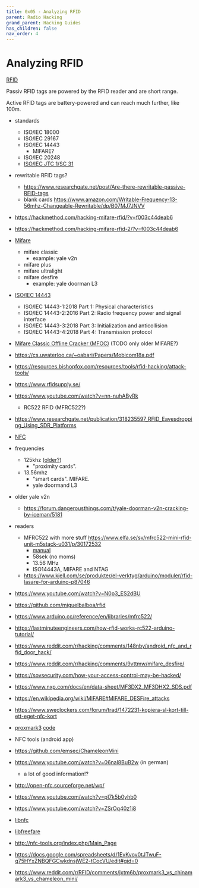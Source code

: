 ```yaml
---
title: 0x05 - Analyzing RFID
parent: Radio Hacking
grand_parent: Hacking Guides
has_children: false
nav_order: 4
---
```


# Analyzing RFID

[RFID](https://en.wikipedia.org/wiki/Radio-frequency_identification)

Passiv RFID tags are powered by the RFID reader and are short range.

Active RFID tags are battery-powered and can reach much further, like 100m.

* standards
    * ISO/IEC 18000
    * ISO/IEC 29167
    * ISO/IEC 14443
        * MIFARE?
    * ISO/IEC 20248
    * [ISO/IEC JTC 1/SC 31](https://en.wikipedia.org/wiki/ISO/IEC_JTC_1/SC_31)

* rewritable RFID tags?
    * <https://www.researchgate.net/post/Are-there-rewritable-passive-RFID-tags>
    * blank cards <https://www.amazon.com/Writable-Frequency-13-56mhz-Changeable-Rewritable/dp/B07MJ7JNVV>
* <https://hackmethod.com/hacking-mifare-rfid/?v=f003c44deab6>
* <https://hackmethod.com/hacking-mifare-rfid-2/?v=f003c44deab6>
* [Mifare](https://en.wikipedia.org/wiki/MIFARE)
    * mifare classic
        * example: yale v2n
    * mifare plus
    * mifare ultralight
    * mifare desfire
        * example: yale doorman L3
* [ISO/IEC 14443](https://en.wikipedia.org/wiki/ISO/IEC_14443)
    * ISO/IEC 14443-1:2018 Part 1: Physical characteristics
    * ISO/IEC 14443-2:2016 Part 2: Radio frequency power and signal interface
    * ISO/IEC 14443-3:2018 Part 3: Initialization and anticollision
    * ISO/IEC 14443-4:2018 Part 4: Transmission protocol
* [Mifare Classic Offline Cracker (MFOC)](https://github.com/nfc-tools/mfoc) (TODO only older MIFARE?)
* <https://cs.uwaterloo.ca/~oabari/Papers/Mobicom18a.pdf>
* <https://resources.bishopfox.com/resources/tools/rfid-hacking/attack-tools/>
* <https://www.rfidsupply.se/>
* <https://www.youtube.com/watch?v=nn-nuhAByRk>
    * RC522 RFID (MFRC522?)
* <https://www.researchgate.net/publication/318235597_RFID_Eavesdropping_Using_SDR_Platforms>
* [NFC](https://en.wikipedia.org/wiki/Near-field_communication)
* frequencies
    * 125khz ([older?](https://www.ict.co/Choosing-Card-Technology))
        * "proximity cards".
    * 13.56mhz
        * "smart cards". MIFARE.
        * yale doormand L3

* older yale v2n
    * <https://forum.dangerousthings.com/t/yale-doorman-v2n-cracking-by-iceman/5181>

* readers
    * MFRC522 with more stuff <https://www.elfa.se/sv/mfrc522-mini-rfid-unit-m5stack-u031/p/30172532>
        * [manual](https://www.elfa.se/Web/Downloads/_t/ds/U031_eng_tds.pdf)
        * 58sek (no moms)
        * 13.56 MHz
        * ISO14443A, MIFARE and NTAG
    * <https://www.kjell.com/se/produkter/el-verktyg/arduino/moduler/rfid-lasare-for-arduino-p87046>

* <https://www.youtube.com/watch?v=N0p3_ES2dBU>
* <https://github.com/miguelbalboa/rfid>
* <https://www.arduino.cc/reference/en/libraries/mfrc522/>
* <https://lastminuteengineers.com/how-rfid-works-rc522-arduino-tutorial/>
* <https://www.reddit.com/r/hacking/comments/148nby/android_nfc_and_rfid_door_hack/>
* <https://www.reddit.com/r/hacking/comments/9vttmw/mifare_desfire/>
* <https://sovsecurity.com/how-your-access-control-may-be-hacked/>
* <https://www.nxp.com/docs/en/data-sheet/MF3DX2_MF3DHX2_SDS.pdf>
* <https://en.wikipedia.org/wiki/MIFARE#MIFARE_DESFire_attacks>
* <https://www.sweclockers.com/forum/trad/1472231-kopiera-sl-kort-till-ett-eget-nfc-kort>
* [proxmark3](http://www.proxmark.org/) [code](https://github.com/Proxmark/proxmark3)
* NFC tools (android app)
* <https://github.com/emsec/ChameleonMini>
* <https://www.youtube.com/watch?v=06nal8BuB2w> (in german)
    * a lot of good information!?
* <http://open-nfc.sourceforge.net/wp/>
* <https://www.youtube.com/watch?v=pI7k5b0yhb0>
* <https://www.youtube.com/watch?v=ZSrOq40z1i8>
* [libnfc](https://github.com/nfc-tools/libnfc)
* [libfreefare](https://github.com/nfc-tools/libfreefare)
* <http://nfc-tools.org/index.php/Main_Page>
* <https://docs.google.com/spreadsheets/d/1EvKvov0tJTwuF-q75HYxZNBQFGCwkdnsjWE2-tCocVU/edit#gid=0>
* <https://www.reddit.com/r/RFID/comments/jxtm6b/proxmark3_vs_chinamark3_vs_chameleon_mini/>
